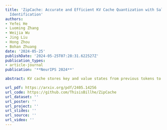 ```yaml
---
title: 'ZipCache: Accurate and Efficient KV Cache Quantization with Salient Token
  Identification'
authors:
- Yefei He
- Luoming Zhang
- Weijia Wu
- Jing Liu
- Hong Zhou
- Bohan Zhuang
date: '2024-05-25'
publishDate: '2024-05-25T07:28:31.622527Z'
publication_types:
- article-journal
publication: '**NeurIPS 2024**'

abstract: KV cache stores key and value states from previous tokens to avoid re-computation, yet it demands substantial storage space, especially for long sequences. Adaptive KV cache compression seeks to discern the saliency of tokens, preserving vital information while aggressively compressing those of less importance. However, previous methods of this approach exhibit significant performance degradation at high compression ratios due to inaccuracies in identifying salient tokens. Additionally, the compression process introduces excessive overhead, substantially increasing memory burdens and the generation latency. In this paper, we present ZipCache, an accurate and efficient KV cache quantization method for large language models (LLMs). First, we construct a strong baseline for quantizing KV cache. Through the proposed channel-separable tokenwise quantization scheme, the memory overhead of quantization parameters are substantially reduced compared to fine-grained groupwise quantization. To enhance the compression ratio, we propose normalized attention score as an effective metric for identifying salient tokens by considering the lower triangle characteristics of the attention matrix. The quantization bit-width for each token is then adaptively assigned based on their saliency. Moreover, we develop an efficient approximation method that decouples the saliency metric from full attention scores, enabling compatibility with fast attention implementations like FlashAttention. Extensive experiments demonstrate that ZipCache achieves superior compression ratios, fast generation speed and minimal performance losses compared with previous KV cache compression methods. For instance, when evaluating Mistral-7B model on GSM8k dataset, ZipCache is capable of compressing the KV cache by $4.98\times$, with only a 0.38% drop in accuracy. In terms of efficiency, ZipCache also showcases a 37.3% reduction in prefill-phase latency, a 56.9% reduction in decoding-phase latency, and a 19.8% reduction in GPU memory usage when evaluating LLaMA3-8B model with a input length of 4096. Code is available at \href{https://github.com/ThisisBillhe/ZipCache/}{https://github.com/ThisisBillhe/ZipCache/}.

url_pdf: https://arxiv.org/pdf/2405.14256
url_code: https://github.com/ThisisBillhe/ZipCache
url_dataset: ''
url_poster: ''
url_project: ''
url_slides: ''
url_source: ''
url_video: ''
---
```

